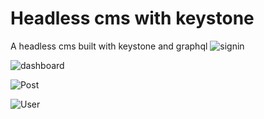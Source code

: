 # Headless cms with keystone
 A headless cms built with keystone and graphql
![signin](https://user-images.githubusercontent.com/76589507/116441114-c763af80-a86e-11eb-9c71-68dc8f163629.PNG)


![dashboard](https://user-images.githubusercontent.com/76589507/116441177-d77b8f00-a86e-11eb-995c-66d1d9cdb75f.PNG)


![Post](https://user-images.githubusercontent.com/76589507/116441230-e5311480-a86e-11eb-90aa-2414e5777721.gif)


![User](https://user-images.githubusercontent.com/76589507/116441291-f417c700-a86e-11eb-84ec-b515c30d9438.gif)
